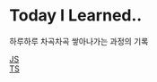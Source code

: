 # Today I Learned..
하루하루 차곡차곡 쌓아나가는 과정의 기록

[JS](https://github.com/gogoyong/TIL/edit/main/js/README.md)  
[TS](https://github.com/gogoyong/TIL/edit/main/ts/readme.md)

<!-- ## commit 말머리
feat : 기능개발  
fix : 오류개선  
reactor : 기능개선  
docs : 문서화 작업   -->
